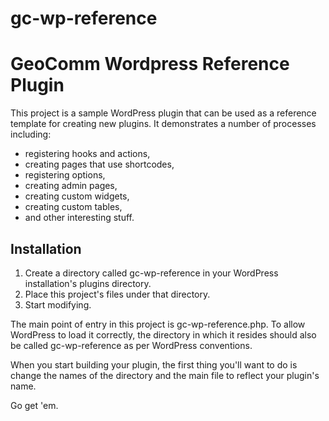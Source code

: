 # gc-wp-reference
GeoComm Wordpress Reference Plugin
==================================

This project is a sample WordPress plugin that can be used as a reference template for creating new plugins.  It demonstrates a number of processes including:

  - registering hooks and actions,
  - creating pages that use shortcodes,
  - registering options,
  - creating admin pages,
  - creating custom widgets,
  - creating custom tables,
  - and other interesting stuff.

Installation
------------
1.  Create a directory called gc-wp-reference in your WordPress installation's plugins directory.
2.  Place this project's files under that directory.
3.  Start modifying.

The main point of entry in this project is gc-wp-reference.php.  To allow WordPress to load it correctly, the directory in which it resides should also be called gc-wp-reference as per WordPress conventions.

When you start building your plugin, the first thing you'll want to do is change the names of the directory and the main file to reflect your plugin's name.

Go get 'em.

